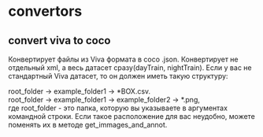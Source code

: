 # convertors
## convert viva to coco
Конвертирует файлы из Viva формата в coco .json. Конвертирует не отдельный xml, а весь датасет сразу(dayTrain, nightTrain).
Если у вас не стандартный Viva датасет, то он должен иметь такую структуру:

root_folder -> example_folder1 -> *BOX.csv.\
root_folder -> example_folder1 -> example_folder2 -> *.png,\
где root_folder - это папка, которую вы указываете в аргументах  командной строки. Если такое расположение для вас неудобно, можете поменять их в методе get_immages_and_annot.

                        
